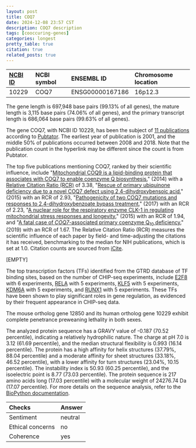 ```yaml
---
layout: post
title: COQ7
date: 2024-12-08 23:57 CST
description: COQ7 description
tags: [cooccuring-genes]
categories: longest
pretty_table: true
citation: true
related_posts: true
---
```




| [NCBI ID](https://www.ncbi.nlm.nih.gov/gene/10229) | NCBI symbol | ENSEMBL ID | Chromosome location |
| :-------- | :------- | :-------- | :------- |
| 10229  | COQ7 | ENSG00000167186 | 16p12.3 |



The gene length is 697,948 base pairs (99.13% of all genes), the mature length is 3,115 base pairs (74.06% of all genes), and the primary transcript length is 686,064 base pairs (99.63% of all genes).


The gene COQ7, with NCBI ID 10229, has been the subject of [11 publications](https://pubmed.ncbi.nlm.nih.gov/?term=%22COQ7%22) according to [Pubtator](https://academic.oup.com/nar/article/47/W1/W587/5494727). The earliest year of publication is 2001, and the middle 50% of publications occurred between 2008 and 2018. Note that the publication count in the hyperlink may be different since the count is from Pubtator.


The top five publications mentioning COQ7, ranked by their scientific influence, include "[Mitochondrial COQ9 is a lipid-binding protein that associates with COQ7 to enable coenzyme Q biosynthesis.](https://pubmed.ncbi.nlm.nih.gov/25339443)" (2014) with a [Relative Citation Ratio (RCR)](https://journals.plos.org/plosbiology/article?id=10.1371/journal.pbio.1002541) of 3.38, "[Rescue of primary ubiquinone deficiency due to a novel COQ7 defect using 2,4-dihydroxybensoic acid.](https://pubmed.ncbi.nlm.nih.gov/26084283)" (2015) with an RCR of 2.93, "[Pathogenicity of two COQ7 mutations and responses to 2,4-dihydroxybenzoate bypass treatment.](https://pubmed.ncbi.nlm.nih.gov/28409910)" (2017) with an RCR of 2.23, "[A nuclear role for the respiratory enzyme CLK-1 in regulating mitochondrial stress responses and longevity.](https://pubmed.ncbi.nlm.nih.gov/25961505)" (2015) with an RCR of 1.94, and "[A fatal case of <i>COQ7</i>-associated primary coenzyme Q<sub>10</sub> deficiency.](https://pubmed.ncbi.nlm.nih.gov/31240163)" (2019) with an RCR of 1.67. The Relative Citation Ratio (RCR) measures the scientific influence of each paper by field- and time-adjusting the citations it has received, benchmarking to the median for NIH publications, which is set at 1.0. Citation counts are sourced from [iCite](https://icite.od.nih.gov).


[EMPTY]


The top transcription factors (TFs) identified from the GTRD database of TF binding sites, based on the number of CHIP-seq experiments, include [E2F8](https://www.ncbi.nlm.nih.gov/gene/79733) with 6 experiments, [RELA](https://www.ncbi.nlm.nih.gov/gene/5970) with 5 experiments, [KLF5](https://www.ncbi.nlm.nih.gov/gene/688) with 5 experiments, [KDM6A](https://www.ncbi.nlm.nih.gov/gene/7403) with 5 experiments, and [RUNX1](https://www.ncbi.nlm.nih.gov/gene/861) with 5 experiments. These TFs have been shown to play significant roles in gene regulation, as evidenced by their frequent appearance in CHIP-seq data.








The mouse ortholog gene 12850 and its human ortholog gene 10229 exhibit complete penetrance preweaning lethality in both sexes.


The analyzed protein sequence has a GRAVY value of -0.187 (70.52 percentile), indicating a relatively hydrophilic nature. The charge at pH 7.0 is 3.12 (61.69 percentile), and the median structural flexibility is 0.993 (16.14 percentile). The protein has a high affinity for helix structures (37.79%, 88.04 percentile) and a moderate affinity for sheet structures (33.18%, 46.52 percentile), with a lower affinity for turn structures (23.04%, 10.15 percentile). The instability index is 50.93 (60.25 percentile), and the isoelectric point is 8.77 (73.03 percentile). The protein sequence is 217 amino acids long (17.03 percentile) with a molecular weight of 24276.74 Da (17.07 percentile). For more details on the sequence analysis, refer to the [BioPython documentation](https://biopython.org/docs/1.75/api/Bio.SeqUtils.ProtParam.html).



| Checks    | Answer |
| :-------- | :------- |
| Sentiment  | neutral   |
| Ethical concerns | no     |
| Coherence    | yes    |